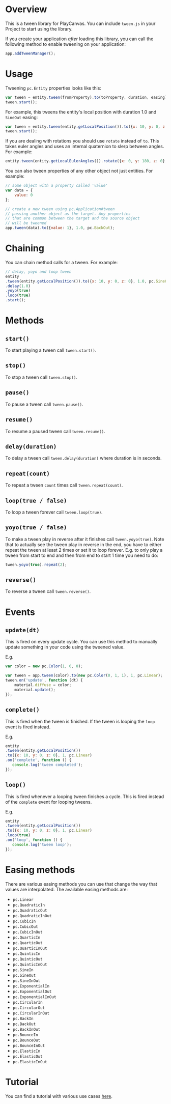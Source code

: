 # Overview

This is a tween library for PlayCanvas. You can include `tween.js` in your Project to start using the library.

If you create your application *after* loading this library, you can call the following method to enable
tweening on your application:

```javascript
app.addTweenManager();
```

# Usage

Tweening `pc.Entity` properties looks like this:

```javascript
var tween = entity.tween(fromProperty).to(toProperty, duration, easing);
tween.start();
```

For example, this tweens the entity's local position with duration 1.0 and `SineOut` easing:

```javascript
var tween = entity.tween(entity.getLocalPosition()).to({x: 10, y: 0, z: 0}, 1.0, pc.SineOut);
tween.start();
```

If you are dealing with rotations you should use `rotate` instead of `to`. This takes euler angles and uses an internal quaternion to slerp between angles. For example:

```javascript
entity.tween(entity.getLocalEulerAngles()).rotate({x: 0, y: 180, z: 0}, 1.0, pc.Linear);
```

You can also tween properties of any other object not just entities. For example:

```javascript
// some object with a property called 'value'
var data = {
    value: 0
};

// create a new tween using pc.Application#tween
// passing another object as the target. Any properties
// that are common between the target and the source object
// will be tweened
app.tween(data).to({value: 1}, 1.0, pc.BackOut);
```

# Chaining

You can chain method calls for a tween. For example:

```javascript
// delay, yoyo and loop tween
entity
.tween(entity.getLocalPosition()).to({x: 10, y: 0, z: 0}, 1.0, pc.SineOut)
.delay(1.0)
.yoyo(true)
.loop(true)
.start();
```

# Methods

## `start()`

To start playing a tween call `tween.start()`.

## `stop()`

To stop a tween  call `tween.stop()`.

## `pause()`

To pause a tween call `tween.pause()`.

## `resume()`

To resume a paused tween call `tween.resume()`.

## `delay(duration)`

To delay a tween call `tween.delay(duration)` where duration is in seconds.

## `repeat(count)`

To repeat a tween `count` times call `tween.repeat(count)`.

## `loop(true / false)`

To loop a tween forever call `tween.loop(true)`.

## `yoyo(true / false)`

To make a tween play in reverse after it finishes call `tween.yoyo(true)`. Note that to actually see the tween play in reverse in the end, you have to either repeat the tween at least 2 times or set it to loop forever. E.g. to only play a tween from start to end and then from end to start 1 time you need to do:
```javascript
tween.yoyo(true).repeat(2);
```

## `reverse()`

To reverse a tween call `tween.reverse()`.

# Events

## `update(dt)`

This is fired on every update cycle. You can use this method to manually update something in your code using the tweened value.

E.g.

```javascript
var color = new pc.Color(1, 0, 0);

var tween = app.tween(color).to(new pc.Color(0, 1, 1), 1, pc.Linear);
tween.on('update', function (dt) {
    material.diffuse = color;
    material.update();
});
```

## `complete()`

This is fired when the tween is finished. If the tween is looping the `loop` event is fired instead.

E.g.

```javascript
entity
.tween(entity.getLocalPosition())
.to({x: 10, y: 0, z: 0}, 1, pc.Linear)
.on('complete', function () {
   console.log('tween completed');
});
```

## `loop()`

This is fired whenever a looping tween finishes a cycle. This is fired instead of the `complete` event for looping tweens.

E.g.

```javascript
entity
.tween(entity.getLocalPosition())
.to({x: 10, y: 0, z: 0}, 1, pc.Linear)
.loop(true)
.on('loop', function () {
   console.log('tween loop');
});
```

# Easing methods

There are various easing methods you can use that change the way that values are interpolated. The available easing methods are:

- `pc.Linear`
- `pc.QuadraticIn`
- `pc.QuadraticOut`
- `pc.QuadraticInOut`
- `pc.CubicIn`
- `pc.CubicOut`
- `pc.CubicInOut`
- `pc.QuarticIn`
- `pc.QuarticOut`
- `pc.QuarticInOut`
- `pc.QuinticIn`
- `pc.QuinticOut`
- `pc.QuinticInOut`
- `pc.SineIn`
- `pc.SineOut`
- `pc.SineInOut`
- `pc.ExponentialIn`
- `pc.ExponentialOut`
- `pc.ExponentialInOut`
- `pc.CircularIn`
- `pc.CircularOut`
- `pc.CircularInOut`
- `pc.BackIn`
- `pc.BackOut`
- `pc.BackInOut`
- `pc.BounceIn`
- `pc.BounceOut`
- `pc.BounceInOut`
- `pc.ElasticIn`
- `pc.ElasticOut`
- `pc.ElasticInOut`

# Tutorial

You can find a tutorial with various use cases [here][1].

[1]: http://developer.playcanvas.com/en/tutorials/tweening/
